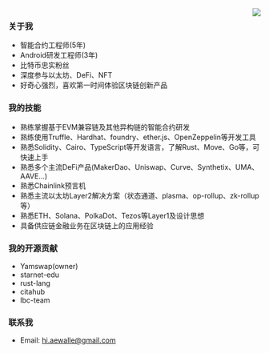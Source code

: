 <img src="https://github-readme-stats.vercel.app/api?username=a186r&show_icons=true&theme=highcontrast" align="right">

### 关于我
- 智能合约工程师(5年)
- Android研发工程师(3年)
- 比特币忠实粉丝
- 深度参与以太坊、DeFi、NFT
- 好奇心强烈，喜欢第一时间体验区块链创新产品

### 我的技能
- 熟练掌握基于EVM兼容链及其他异构链的智能合约研发
- 熟练使用Truffle、Hardhat、foundry、ether.js、OpenZeppelin等开发工具
- 熟悉Solidity、Cairo、TypeScript等开发语言，了解Rust、Move、Go等，可快速上手
- 熟悉多个主流DeFi产品(MakerDao、Uniswap、Curve、Synthetix、UMA、AAVE...)
- 熟悉Chainlink预言机
- 熟悉主流以太坊Layer2解决方案（状态通道、plasma、op-rollup、zk-rollup等）
- 熟悉ETH、Solana、PolkaDot、Tezos等Layer1及设计思想
- 具备供应链金融业务在区块链上的应用经验

### 我的开源贡献
- Yamswap(owner)
- starnet-edu
- rust-lang
- citahub
- lbc-team

### 联系我
- Email: hi.aewalle@gmail.com
